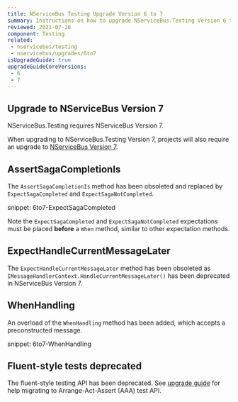 ```yaml
---
title: NServiceBus Testing Upgrade Version 6 to 7
summary: Instructions on how to upgrade NServiceBus.Testing Version 6 to 7.
reviewed: 2021-07-28
component: Testing
related:
 - nservicebus/testing
 - nservicebus/upgrades/6to7
isUpgradeGuide: true
upgradeGuideCoreVersions:
 - 6
 - 7
---
```


## Upgrade to NServiceBus Version 7

NServiceBus.Testing requires NServiceBus Version 7.

When upgrading to NServiceBus.Testing Version 7, projects will also require an upgrade to [NServiceBus Version 7](/nservicebus/upgrades/6to7/).

## AssertSagaCompletionIs

The `AssertSagaCompletionIs` method has been obsoleted and replaced by `ExpectSagaCompleted` and `ExpectSagaNotCompleted`.

snippet: 6to7-ExpectSagaCompleted

Note the `ExpectSagaCompleted` and `ExpectSagaNotCompleted` expectations must be placed **before** a `When` method, similar to other expectation methods.

## ExpectHandleCurrentMessageLater

The `ExpectHandleCurrentMessageLater` method has been obsoleted as `IMessageHandlerContext.HandleCurrentMessageLater()` has been deprecated in NServiceBus Version 7.

## WhenHandling

An overload of the `WhenHandling` method has been added, which accepts a preconstructed message.

snippet: 6to7-WhenHandling

## Fluent-style tests deprecated

The fluent-style testing API has been deprecated. See [upgrade guide](/nservicebus/upgrades/testing-7to8.md) for help migrating to Arrange-Act-Assert (AAA) test API.